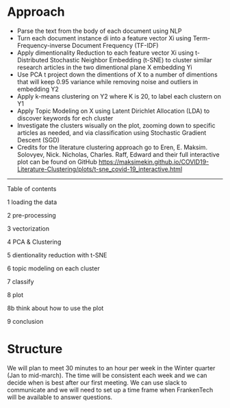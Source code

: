 # Approach

- Parse the text from the body of each document using NLP
- Turn each document instance di into a feature vector Xi using Term-Frequency-inverse Document Frequency (TF-IDF)
- Apply dimentionality Reduction to each feature vector Xi using t-Distributed Stochastic Neighbor Embedding (t-SNE) to cluster similar research articles in the two dimentional plane X embedding Yi
- Use PCA t project down the dimentions of X to a number of dimentions that will keep 0.95 variance while removing noise and outliers in embedding Y2
- Apply k-means clustering on Y2 where K is 20, to label each clustern on Y1
- Apply Topic Modeling on X using Latent Dirichlet Allocation (LDA) to discover keywords for ech cluster
- Investigate the clusters wisually on the plot, zooming down to specific articles as needed, and via classification using Stochastic Gradient Descent (SGD)
- Credits for the literature clustering approach go to Eren, E. Maksim. Solovyev, Nick. Nicholas, Charles. Raff, Edward and their full interactive plot can be found on GitHub https://maksimekin.github.io/COVID19-Literature-Clustering/plots/t-sne_covid-19_interactive.html
-----------------------------------
Table of contents


1 loading the data

2 pre-processing

3 vectorization

4 PCA & Clustering

5 dientionality reduction with t-SNE

6 topic modeling on each cluster

7 classify

8 plot

8b think about how to use the plot

9 conclusion

# Structure
We will plan to meet 30 minutes to an hour per week in the Winter quarter (Jan to mid-march). The time will be consistent each week and we can decide when is best after our first meeting. We can use slack to communicate and we will need to set up a time frame when FrankenTech will be available to answer questions.
